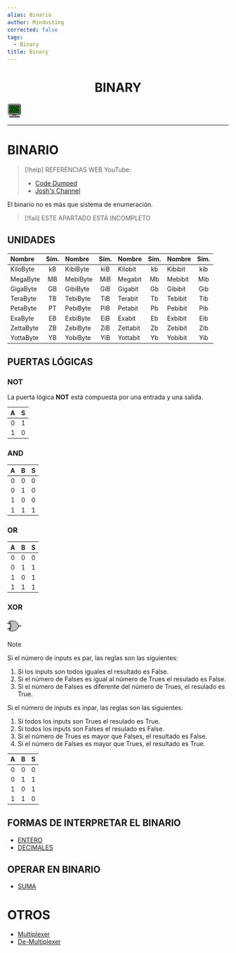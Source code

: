 ```yaml
---
alias: Binario
author: Mindusting
corrected: false
tags:
  - Binary
title: Binary
---
```


<h1 style="text-align:center;">BINARY</h1>

![#logo](../img/retro_monitor.png)

---

# BINARIO

> [!help] REFERENCIAS WEB
> YouTube:
> - [Code Dumped](https://youtu.be/HjneAhCy2N4)
> - [Josh's Channel](https://youtu.be/PMpNhbMjDj0)

El binario no es más que sistema de enumeración.

> [!fail] ESTE APARTADO ESTÁ INCOMPLETO

## UNIDADES

| Nombre    | Sím. | Nombre   | Sím. | Nombre   | Sím. | Nombre  | Sím. |
|:--------- |:----:|:-------- |:----:|:-------- |:----:|:------- |:----:|
| KiloByte  |  kB  | KibiByte | kiB  | Kilobit  |  kb  | Kibibit | kib  |
| MegaByte  |  MB  | MebiByte | MiB  | Megabit  |  Mb  | Mebibit | Mib  |
| GigaByte  |  GB  | GibiByte | GiB  | Gigabit  |  Gb  | Gibibit | Gib  |
| TeraByte  |  TB  | TebiByte | TiB  | Terabit  |  Tb  | Tebibit | Tib  |
| PetaByte  |  PT  | PebiByte | PiB  | Petabit  |  Pb  | Pebibit | Pib  |
| ExaByte   |  EB  | ExbiByte | EiB  | Exabit   |  Eb  | Exbibit | Eib  |
| ZettaByte |  ZB  | ZebiByte | ZiB  | Zettabit |  Zb  | Zebibit | Zib  |
| YottaByte |  YB  | YobiByte | YiB  | Yottabit |  Yb  | Yobibit | Yib  |

## PUERTAS LÓGICAS

### NOT

La puerta lógica **NOT** está compuesta por una entrada y una salida.

| A | S |
|:-:|:-:|
| 0 | 1 |
| 1 | 0 |

### AND

| A | B | S |
|:-:|:-:|:-:|
| 0 | 0 | 0 |
| 0 | 1 | 0 |
| 1 | 0 | 0 |
| 1 | 1 | 1 |

### OR

| A | B | S |
|:-:|:-:|:-:|
| 0 | 0 | 0 |
| 0 | 1 | 1 |
| 1 | 0 | 1 |
| 1 | 1 | 1 |

### XOR

![](img/xor.png)

>[!note]
>Si el número de inputs es par, las reglas son las siguientes:
>1. Si los inputs son todos iguales el resultado es False.
>2. Si el número de Falses es igual al número de Trues el resulado es False.
>3. Si el número de Falses es diferente del número de Trues, el resulado es True.
>
>Si el número de inputs es inpar, las reglas son las siguientes:
>1. Si todos los inputs son Trues el resulado es True.
>2. Si todos los inputs son Falses el resulado es False.
>3. Si el número de Trues es mayor que Falses, el resultado es False.
>4. Si el número de Falses es mayor que Trues, el resultado es True.

| A | B | S |
|:-:|:-:|:-:|
| 0 | 0 | 0 |
| 0 | 1 | 1 |
| 1 | 0 | 1 |
| 1 | 1 | 0 |

## FORMAS DE INTERPRETAR EL BINARIO

- [ENTERO](bin_int.md)
- [DECIMALES](bin_float.md)

## OPERAR EN BINARIO

- [SUMA](bin_add.md)

# OTROS

- [Multiplexer](bin_multiplexer.md)
- [De-Multiplexer](bin_de-multiplexer.md)
